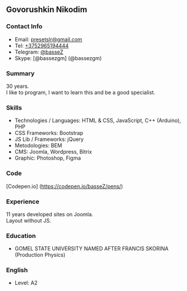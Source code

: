 ## Govorushkin Nikodim

### Contact Info
 - Email: [presetslr@gmail.com](mailto:onjjje@gmail.com)
 - Tel: [+3752965194444](tel:+375296519444)
 - Telegram: [@basseZ](https://t.me/bassez)
 - Skype: [@bassezgm] (@bassezgm)

### Summary
30 years.  
I like to program, I want to learn this and be a good specialist.  

### Skills
 - Technologies / Languages: HTML & CSS, JavaScript, C++ (Arduino), PHP
 - CSS Frameworks: Bootstrap
 - JS Lib / Frameworks: jQuery
 - Metodologies: BEM
 - CMS: Joomla, Wordpress, Bitrix
 - Graphic: Photoshop, Figma

### Code
 [Codepen.io] (https://codepen.io/basseZ/pens/)

### Experience
11 years developed sites on Joomla.  
Layout without JS.

### Education
 - GOMEL STATE UNIVERSITY NAMED AFTER FRANCIS SKORINA (Production Physics)

### English 
 - Level: A2